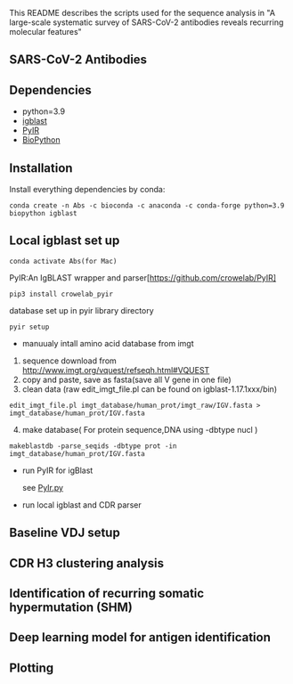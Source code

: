 This README describes the scripts used for the sequence analysis in "A large-scale systematic survey of SARS-CoV-2 antibodies
reveals recurring molecular features"


## SARS-CoV-2 Antibodies


## Dependencies ##
* python=3.9
* [igblast](https://github.com/ncbi/igblast)
* [PyIR](https://github.com/crowelab/PyIR)
* [BioPython](https://github.com/biopython/biopython)
## Installation ##
Install everything dependencies by conda:

```conda create -n Abs -c bioconda -c anaconda -c conda-forge python=3.9 biopython igblast```


## Local igblast set up

```conda activate Abs(for Mac)```

PyIR:An IgBLAST wrapper and parser[https://github.com/crowelab/PyIR]

```pip3 install crowelab_pyir```

database set up in pyir library directory

```pyir setup```

- manuualy intall amino acid database from imgt

1. sequence download from  http://www.imgt.org/vquest/refseqh.html#VQUEST
2. copy and paste, save as fasta(save all V gene in one file)
3. clean data (raw edit_imgt_file.pl can be found on igblast-1.17.1xxx/bin)

```edit_imgt_file.pl imgt_database/human_prot/imgt_raw/IGV.fasta > imgt_database/human_prot/IGV.fasta```

4. make database( For protein sequence,DNA using -dbtype nucl )

```makeblastdb -parse_seqids -dbtype prot -in imgt_database/human_prot/IGV.fasta```

- run PyIR for igBlast

  see [PyIr.py](./code/_PyIR_.py)

- run local igblast and CDR parser

## Baseline VDJ setup

## CDR H3 clustering analysis

## Identification of recurring somatic hypermutation (SHM)

## Deep learning model for antigen identification

## Plotting

